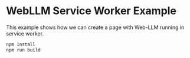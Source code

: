 # WebLLM Service Worker Example

This example shows how we can create a page with Web-LLM running in service worker.

```bash
npm install
npm run build
```
